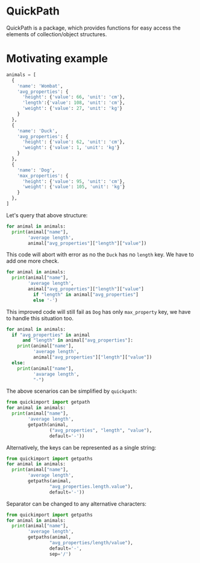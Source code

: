 # QuickPath

QuickPath is a package, which provides functions for easy access the elements of collection/object structures.


# Motivating example

```python
animals = [
  {
    'name': 'Wombat', 
    'avg_properties': {
      'height': {'value': 66, 'unit': 'cm'}, 
      'length':{'value': 108, 'unit': 'cm'},
      'weight': {'value': 27, 'unit': 'kg'}
    }
  },
  {
    'name': 'Duck', 
    'avg_properties': {
      'height': {'value': 62, 'unit': 'cm'}, 
      'weight': {'value': 1, 'unit': 'kg'}
    }
  },
  {
    'name': 'Dog', 
    'max_properties': {
      'height': {'value': 95, 'unit': 'cm'}, 
      'weight': {'value': 105, 'unit': 'kg'}
    }
  },
]
```

Let's query that above structure:

```python
for animal in animals:
  print(animal["name"], 
        'average length', 
        animal["avg_properties"]["length"]["value"])
```

This code will abort with error as no the `Duck` has no `length` key. We have to add one more check.

```python
for animal in animals:
  print(animal["name"], 
        'average length', 
        animal["avg_properties"]["length"]["value"] 
          if "length" in animal["avg_properties"] 
          else '-')
```

This improved code will still fail as `Dog` has only `max_property` key, we have to handle this situation too.

```python
for animal in animals:
  if "avg_properties" in animal 
      and "length" in animal["avg_properties"]:
    print(animal["name"], 
          'average length', 
          animal["avg_properties"]["length"]["value"])
  else:
    print(animal["name"], 
          'avarage length', 
          "-")
```

The above scenarios can be simplified by `quickpath`:

```python
from quickimport import getpath
for animal in animals:
  print(animal["name"], 
        'average length', 
        getpath(animal, 
                ("avg_properties", "length", "value"), 
                default='-'))
```

Alternatively, the keys can be represented as a single string:

```python
from quickimport import getpaths
for animal in animals:
  print(animal["name"], 
        'average length', 
        getpaths(animal, 
                "avg_properties.length.value"), 
                default='-'))
```

Separator can be changed to any alternative characters:

```python
from quickimport import getpaths
for animal in animals:
  print(animal["name"], 
        'average length', 
        getpaths(animal, 
                "avg_properties/length/value"), 
                default='-', 
                sep='/')
```
